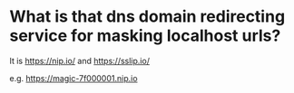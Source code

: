 # What is that dns domain redirecting service for masking localhost urls?

It is https://nip.io/ and https://sslip.io/

e.g. https://magic-7f000001.nip.io
